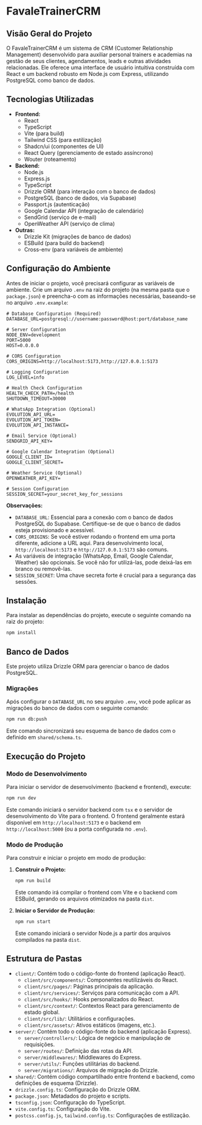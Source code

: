 # FavaleTrainerCRM

## Visão Geral do Projeto

O FavaleTrainerCRM é um sistema de CRM (Customer Relationship Management) desenvolvido para auxiliar personal trainers e academias na gestão de seus clientes, agendamentos, leads e outras atividades relacionadas. Ele oferece uma interface de usuário intuitiva construída com React e um backend robusto em Node.js com Express, utilizando PostgreSQL como banco de dados.

## Tecnologias Utilizadas

*   **Frontend:**
    *   React
    *   TypeScript
    *   Vite (para build)
    *   Tailwind CSS (para estilização)
    *   Shadcn/ui (componentes de UI)
    *   React Query (gerenciamento de estado assíncrono)
    *   Wouter (roteamento)
*   **Backend:**
    *   Node.js
    *   Express.js
    *   TypeScript
    *   Drizzle ORM (para interação com o banco de dados)
    *   PostgreSQL (banco de dados, via Supabase)
    *   Passport.js (autenticação)
    *   Google Calendar API (integração de calendário)
    *   SendGrid (serviço de e-mail)
    *   OpenWeather API (serviço de clima)
*   **Outras:**
    *   Drizzle Kit (migrações de banco de dados)
    *   ESBuild (para build do backend)
    *   Cross-env (para variáveis de ambiente)

## Configuração do Ambiente

Antes de iniciar o projeto, você precisará configurar as variáveis de ambiente. Crie um arquivo `.env` na raiz do projeto (na mesma pasta que o `package.json`) e preencha-o com as informações necessárias, baseando-se no arquivo `.env.example`:

```
# Database Configuration (Required)
DATABASE_URL=postgresql://username:password@host:port/database_name

# Server Configuration
NODE_ENV=development
PORT=5000
HOST=0.0.0.0

# CORS Configuration
CORS_ORIGINS=http://localhost:5173,http://127.0.0.1:5173

# Logging Configuration
LOG_LEVEL=info

# Health Check Configuration
HEALTH_CHECK_PATH=/health
SHUTDOWN_TIMEOUT=30000

# WhatsApp Integration (Optional)
EVOLUTION_API_URL=
EVOLUTION_API_TOKEN=
EVOLUTION_API_INSTANCE=

# Email Service (Optional)
SENDGRID_API_KEY=

# Google Calendar Integration (Optional)
GOOGLE_CLIENT_ID=
GOOGLE_CLIENT_SECRET=

# Weather Service (Optional)
OPENWEATHER_API_KEY=

# Session Configuration
SESSION_SECRET=your_secret_key_for_sessions
```

**Observações:**

*   `DATABASE_URL`: Essencial para a conexão com o banco de dados PostgreSQL do Supabase. Certifique-se de que o banco de dados esteja provisionado e acessível.
*   `CORS_ORIGINS`: Se você estiver rodando o frontend em uma porta diferente, adicione a URL aqui. Para desenvolvimento local, `http://localhost:5173` e `http://127.0.0.1:5173` são comuns.
*   As variáveis de integração (WhatsApp, Email, Google Calendar, Weather) são opcionais. Se você não for utilizá-las, pode deixá-las em branco ou removê-las.
*   `SESSION_SECRET`: Uma chave secreta forte é crucial para a segurança das sessões.

## Instalação

Para instalar as dependências do projeto, execute o seguinte comando na raiz do projeto:

```bash
npm install
```

## Banco de Dados

Este projeto utiliza Drizzle ORM para gerenciar o banco de dados PostgreSQL.

### Migrações

Após configurar o `DATABASE_URL` no seu arquivo `.env`, você pode aplicar as migrações do banco de dados com o seguinte comando:

```bash
npm run db:push
```

Este comando sincronizará seu esquema de banco de dados com o definido em `shared/schema.ts`.

## Execução do Projeto

### Modo de Desenvolvimento

Para iniciar o servidor de desenvolvimento (backend e frontend), execute:

```bash
npm run dev
```

Este comando iniciará o servidor backend com `tsx` e o servidor de desenvolvimento do Vite para o frontend. O frontend geralmente estará disponível em `http://localhost:5173` e o backend em `http://localhost:5000` (ou a porta configurada no `.env`).

### Modo de Produção

Para construir e iniciar o projeto em modo de produção:

1.  **Construir o Projeto:**
    ```bash
    npm run build
    ```
    Este comando irá compilar o frontend com Vite e o backend com ESBuild, gerando os arquivos otimizados na pasta `dist`.

2.  **Iniciar o Servidor de Produção:**
    ```bash
    npm run start
    ```
    Este comando iniciará o servidor Node.js a partir dos arquivos compilados na pasta `dist`.

## Estrutura de Pastas

*   `client/`: Contém todo o código-fonte do frontend (aplicação React).
    *   `client/src/components/`: Componentes reutilizáveis do React.
    *   `client/src/pages/`: Páginas principais da aplicação.
    *   `client/src/services/`: Serviços para comunicação com a API.
    *   `client/src/hooks/`: Hooks personalizados do React.
    *   `client/src/context/`: Contextos React para gerenciamento de estado global.
    *   `client/src/lib/`: Utilitários e configurações.
    *   `client/src/assets/`: Ativos estáticos (imagens, etc.).
*   `server/`: Contém todo o código-fonte do backend (aplicação Express).
    *   `server/controllers/`: Lógica de negócio e manipulação de requisições.
    *   `server/routes/`: Definição das rotas da API.
    *   `server/middlewares/`: Middlewares do Express.
    *   `server/utils/`: Funções utilitárias do backend.
    *   `server/migrations/`: Arquivos de migração do Drizzle.
*   `shared/`: Contém código compartilhado entre frontend e backend, como definições de esquema (Drizzle).
*   `drizzle.config.ts`: Configuração do Drizzle ORM.
*   `package.json`: Metadados do projeto e scripts.
*   `tsconfig.json`: Configuração do TypeScript.
*   `vite.config.ts`: Configuração do Vite.
*   `postcss.config.js`, `tailwind.config.ts`: Configurações de estilização.
